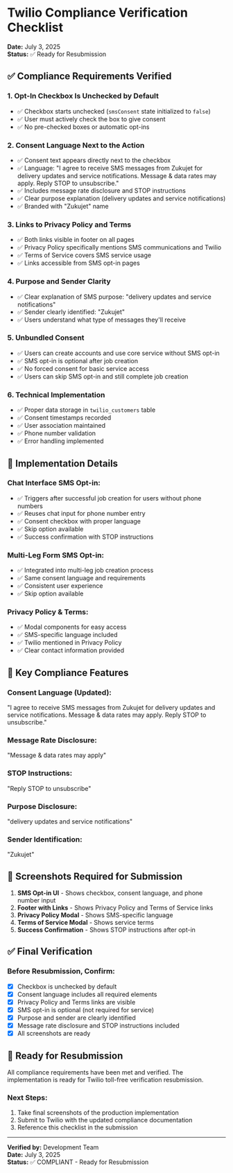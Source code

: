 # Twilio Compliance Verification Checklist
**Date:** July 3, 2025  
**Status:** ✅ Ready for Resubmission

## ✅ Compliance Requirements Verified

### 1. **Opt-In Checkbox Is Unchecked by Default**
- ✅ Checkbox starts unchecked (`smsConsent` state initialized to `false`)
- ✅ User must actively check the box to give consent
- ✅ No pre-checked boxes or automatic opt-ins

### 2. **Consent Language Next to the Action**
- ✅ Consent text appears directly next to the checkbox
- ✅ Language: "I agree to receive SMS messages from Zukujet for delivery updates and service notifications. Message & data rates may apply. Reply STOP to unsubscribe."
- ✅ Includes message rate disclosure and STOP instructions
- ✅ Clear purpose explanation (delivery updates and service notifications)
- ✅ Branded with "Zukujet" name

### 3. **Links to Privacy Policy and Terms**
- ✅ Both links visible in footer on all pages
- ✅ Privacy Policy specifically mentions SMS communications and Twilio
- ✅ Terms of Service covers SMS service usage
- ✅ Links accessible from SMS opt-in pages

### 4. **Purpose and Sender Clarity**
- ✅ Clear explanation of SMS purpose: "delivery updates and service notifications"
- ✅ Sender clearly identified: "Zukujet"
- ✅ Users understand what type of messages they'll receive

### 5. **Unbundled Consent**
- ✅ Users can create accounts and use core service without SMS opt-in
- ✅ SMS opt-in is optional after job creation
- ✅ No forced consent for basic service access
- ✅ Users can skip SMS opt-in and still complete job creation

### 6. **Technical Implementation**
- ✅ Proper data storage in `twilio_customers` table
- ✅ Consent timestamps recorded
- ✅ User association maintained
- ✅ Phone number validation
- ✅ Error handling implemented

## 📱 Implementation Details

### Chat Interface SMS Opt-in:
- ✅ Triggers after successful job creation for users without phone numbers
- ✅ Reuses chat input for phone number entry
- ✅ Consent checkbox with proper language
- ✅ Skip option available
- ✅ Success confirmation with STOP instructions

### Multi-Leg Form SMS Opt-in:
- ✅ Integrated into multi-leg job creation process
- ✅ Same consent language and requirements
- ✅ Consistent user experience
- ✅ Skip option available

### Privacy Policy & Terms:
- ✅ Modal components for easy access
- ✅ SMS-specific language included
- ✅ Twilio mentioned in Privacy Policy
- ✅ Clear contact information provided

## 🎯 Key Compliance Features

### Consent Language (Updated):
"I agree to receive SMS messages from Zukujet for delivery updates and service notifications. Message & data rates may apply. Reply STOP to unsubscribe."

### Message Rate Disclosure:
"Message & data rates may apply"

### STOP Instructions:
"Reply STOP to unsubscribe"

### Purpose Disclosure:
"delivery updates and service notifications"

### Sender Identification:
"Zukujet"

## 📸 Screenshots Required for Submission

1. **SMS Opt-in UI** - Shows checkbox, consent language, and phone number input
2. **Footer with Links** - Shows Privacy Policy and Terms of Service links
3. **Privacy Policy Modal** - Shows SMS-specific language
4. **Terms of Service Modal** - Shows service terms
5. **Success Confirmation** - Shows STOP instructions after opt-in

## ✅ Final Verification

### Before Resubmission, Confirm:
- [x] Checkbox is unchecked by default
- [x] Consent language includes all required elements
- [x] Privacy Policy and Terms links are visible
- [x] SMS opt-in is optional (not required for service)
- [x] Purpose and sender are clearly identified
- [x] Message rate disclosure and STOP instructions included
- [x] All screenshots are ready

## 🚀 Ready for Resubmission

All compliance requirements have been met and verified. The implementation is ready for Twilio toll-free verification resubmission.

### Next Steps:
1. Take final screenshots of the production implementation
2. Submit to Twilio with the updated compliance documentation
3. Reference this checklist in the submission

---

**Verified by:** Development Team  
**Date:** July 3, 2025  
**Status:** ✅ COMPLIANT - Ready for Resubmission 